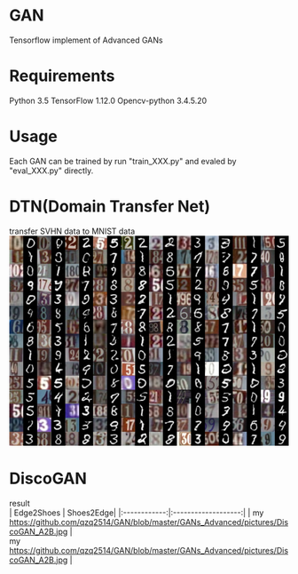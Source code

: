 # GAN
Tensorflow implement of Advanced GANs 

# Requirements
Python 3.5
TensorFlow 1.12.0
Opencv-python 3.4.5.20

# Usage
Each GAN can be trained by run "train_XXX.py" and evaled by "eval_XXX.py" directly.

# DTN(Domain Transfer Net)
transfer SVHN data to MNIST data 
![](https://github.com/qzq2514/GAN/blob/master/GANs_Advanced/pictures/DTN_result.jpg)

# DiscoGAN
result  
|   Edge2Shoes   | Shoes2Edge|
|:------------:|:-------------------:|
| my https://github.com/qzq2514/GAN/blob/master/GANs_Advanced/pictures/DiscoGAN_A2B.jpg    |       
 my https://github.com/qzq2514/GAN/blob/master/GANs_Advanced/pictures/DiscoGAN_A2B.jpg        | 